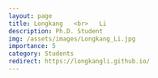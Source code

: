 ```yaml
---
layout: page
title: Longkang   <br>   Li
description: Ph.D. Student
img: /assets/images/Longkang_Li.jpg
importance: 5
category: Students
redirect: https://longkangli.github.io/
---
```

